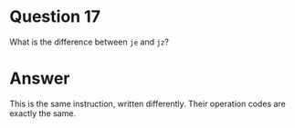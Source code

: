 
# Question 17


What is the difference between `je` and `jz`?


# Answer




This is the same instruction, written differently. Their operation codes
are exactly the same.





       